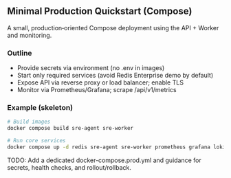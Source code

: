 ## Minimal Production Quickstart (Compose)

A small, production‑oriented Compose deployment using the API + Worker and monitoring.

### Outline
- Provide secrets via environment (no .env in images)
- Start only required services (avoid Redis Enterprise demo by default)
- Expose API via reverse proxy or load balancer; enable TLS
- Monitor via Prometheus/Grafana; scrape /api/v1/metrics

### Example (skeleton)
```bash
# Build images
docker compose build sre-agent sre-worker

# Run core services
docker compose up -d redis sre-agent sre-worker prometheus grafana loki promtail
```

TODO: Add a dedicated docker-compose.prod.yml and guidance for secrets, health checks, and rollout/rollback.
